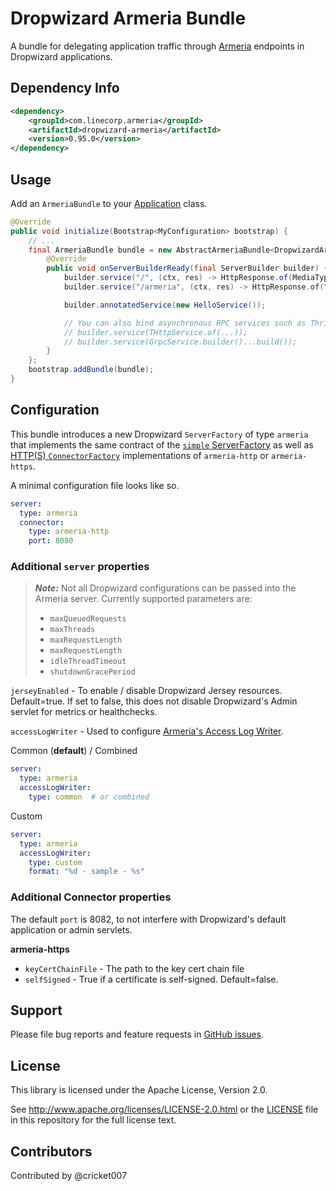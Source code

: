 Dropwizard Armeria Bundle
========================

A bundle for delegating application traffic through [Armeria](https://line.github.io/armeria/index.html) endpoints in Dropwizard applications.

Dependency Info
---------------
```xml
<dependency>
    <groupId>com.linecorp.armeria</groupId>
    <artifactId>dropwizard-armeria</artifactId>
    <version>0.95.0</version>
</dependency>
```

Usage
-----
Add an `ArmeriaBundle` to your [Application](https://javadoc.io/static/io.dropwizard/dropwizard-core/1.3.16/io/dropwizard/Application.html) class.

```java
@Override
public void initialize(Bootstrap<MyConfiguration> bootstrap) {
    // ...
    final ArmeriaBundle bundle = new AbstractArmeriaBundle<DropwizardArmeriaConfiguration>() {
        @Override
        public void onServerBuilderReady(final ServerBuilder builder) {
            builder.service("/", (ctx, res) -> HttpResponse.of(MediaType.HTML_UTF_8, "<h2>It works!</h2>"));
            builder.service("/armeria", (ctx, res) -> HttpResponse.of("Hello, Armeria!"));

            builder.annotatedService(new HelloService());

            // You can also bind asynchronous RPC services such as Thrift and gRPC:
            // builder.service(THttpService.of(...));
            // builder.service(GrpcService.builder()...build());
        }
    };
    bootstrap.addBundle(bundle);
}
```

Configuration
-------------
This bundle introduces a new Dropwizard `ServerFactory` of type `armeria` that implements the same contract of the [`simple` ServerFactory](https://www.dropwizard.io/en/stable/manual/configuration.html#simple) as well as [HTTP(S) `ConnectorFactory`](https://www.dropwizard.io/en/stable/manual/configuration.html#http) implementations of `armeria-http` or `armeria-https`. 

A minimal configuration file looks like so. 

```yaml
server:
  type: armeria
  connector:
    type: armeria-http
    port: 8080
```

### Additional `server` properties

> ***Note:*** Not all Dropwizard configurations can be passed into the Armeria server.  Currently supported parameters are:   
>   - `maxQueuedRequests`
>   - `maxThreads`
>   - `maxRequestLength`
>   - `maxRequestLength`
>   - `idleThreadTimeout`
>   - `shutdownGracePeriod`

`jerseyEnabled` - To enable / disable Dropwizard Jersey resources. Default=true. If set to false, this does not disable Dropwizard's Admin servlet for metrics or healthchecks. 

`accessLogWriter` - Used to configure [Armeria's Access Log Writer](https://line.github.io/armeria/server-access-log.html#customizing-a-log-format).  

Common (**default**) / Combined

```yaml
server:
  type: armeria
  accessLogWriter:
    type: common  # or combined
```

Custom

```yaml
server:
  type: armeria
  accessLogWriter:
    type: custom
    format: "%d - sample - %s"
```

### Additional Connector properties

The default `port` is 8082, to not interfere with Dropwizard's default application or admin servlets. 

**armeria-https**
  - `keyCertChainFile` - The path to the key cert chain file
  - `selfSigned` - True if a certificate is self-signed. Default=false. 

Support
-------
Please file bug reports and feature requests in [GitHub issues](https://github.com/line/armeria/issues).

License
-------
This library is licensed under the Apache License, Version 2.0.

See http://www.apache.org/licenses/LICENSE-2.0.html or the [LICENSE](../LICENSE.txt) file in this repository for the full license text.

Contributors
------------
Contributed by @cricket007
